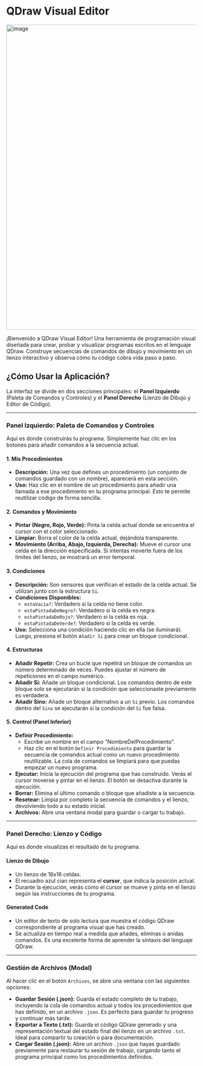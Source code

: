 # QDraw Visual Editor

<img width="1377" height="808" alt="image" src="https://github.com/user-attachments/assets/f2c4d4d7-5690-435f-ad54-d83af2309beb" />


¡Bienvenido a QDraw Visual Editor! Una herramienta de programación visual diseñada para crear, probar y visualizar programas escritos en el lenguaje QDraw. Construye secuencias de comandos de dibujo y movimiento en un lienzo interactivo y observa cómo tu código cobra vida paso a paso.

## ¿Cómo Usar la Aplicación?

La interfaz se divide en dos secciones principales: el **Panel Izquierdo** (Paleta de Comandos y Controles) y el **Panel Derecho** (Lienzo de Dibujo y Editor de Código).

---

### Panel Izquierdo: Paleta de Comandos y Controles

Aquí es donde construirás tu programa. Simplemente haz clic en los botones para añadir comandos a la secuencia actual.

#### 1. Mis Procedimientos
- **Descripción:** Una vez que defines un procedimiento (un conjunto de comandos guardado con un nombre), aparecerá en esta sección.
- **Uso:** Haz clic en el nombre de un procedimiento para añadir una llamada a ese procedimiento en tu programa principal. Esto te permite reutilizar código de forma sencilla.

#### 2. Comandos y Movimiento
- **Pintar (Negro, Rojo, Verde):** Pinta la celda actual donde se encuentra el cursor con el color seleccionado.
- **Limpiar:** Borra el color de la celda actual, dejándola transparente.
- **Movimiento (Arriba, Abajo, Izquierda, Derecha):** Mueve el cursor una celda en la dirección especificada. Si intentas moverte fuera de los límites del lienzo, se mostrará un error temporal.

#### 3. Condiciones
- **Descripción:** Son sensores que verifican el estado de la celda actual. Se utilizan junto con la estructura `Si`.
- **Condiciones Disponibles:**
  - `estaVacia?`: Verdadero si la celda no tiene color.
  - `estaPintadaDeNegro?`: Verdadero si la celda es negra.
  - `estaPintadaDeRojo?`: Verdadero si la celda es roja.
  - `estaPintadaDeVerde?`: Verdadero si la celda es verde.
- **Uso:** Selecciona una condición haciendo clic en ella (se iluminará). Luego, presiona el botón `Añadir Si` para crear un bloque condicional.

#### 4. Estructuras
- **Añadir Repetir:** Crea un bucle que repetirá un bloque de comandos un número determinado de veces. Puedes ajustar el número de repeticiones en el campo numérico.
- **Añadir Si:** Añade un bloque condicional. Los comandos dentro de este bloque solo se ejecutarán si la condición que seleccionaste previamente es verdadera.
- **Añadir Sino:** Añade un bloque alternativo a un `Si` previo. Los comandos dentro del `Sino` se ejecutarán si la condición del `Si` fue falsa.

#### 5. Control (Panel Inferior)
- **Definir Procedimiento:**
  - Escribe un nombre en el campo "NombreDelProcedimiento".
  - Haz clic en el botón `Definir Procedimiento` para guardar la secuencia de comandos actual como un nuevo procedimiento reutilizable. La cola de comandos se limpiará para que puedas empezar un nuevo programa.
- **Ejecutar:** Inicia la ejecución del programa que has construido. Verás el cursor moverse y pintar en el lienzo. El botón se desactiva durante la ejecución.
- **Borrar:** Elimina el último comando o bloque que añadiste a la secuencia.
- **Resetear:** Limpia por completo la secuencia de comandos y el lienzo, devolviendo todo a su estado inicial.
- **Archivos:** Abre una ventana modal para guardar o cargar tu trabajo.

---

### Panel Derecho: Lienzo y Código

Aquí es donde visualizas el resultado de tu programa.

#### Lienzo de Dibujo
- Un lienzo de 16x16 celdas.
- El recuadro azul cian representa el **cursor**, que indica la posición actual.
- Durante la ejecución, verás cómo el cursor se mueve y pinta en el lienzo según las instrucciones de tu programa.

#### Generated Code
- Un editor de texto de solo lectura que muestra el código QDraw correspondiente al programa visual que has creado.
- Se actualiza en tiempo real a medida que añades, eliminas o anidas comandos. Es una excelente forma de aprender la sintaxis del lenguaje QDraw.

---

### Gestión de Archivos (Modal)

Al hacer clic en el botón `Archivos`, se abre una ventana con las siguientes opciones:

- **Guardar Sesión (.json):** Guarda el estado completo de tu trabajo, incluyendo la cola de comandos actual y todos los procedimientos que has definido, en un archivo `.json`. Es perfecto para guardar tu progreso y continuar más tarde.
- **Exportar a Texto (.txt):** Guarda el código QDraw generado y una representación textual del estado final del lienzo en un archivo `.txt`. Ideal para compartir tu creación o para documentación.
- **Cargar Sesión (.json):** Abre un archivo `.json` que hayas guardado previamente para restaurar tu sesión de trabajo, cargando tanto el programa principal como los procedimientos definidos.
